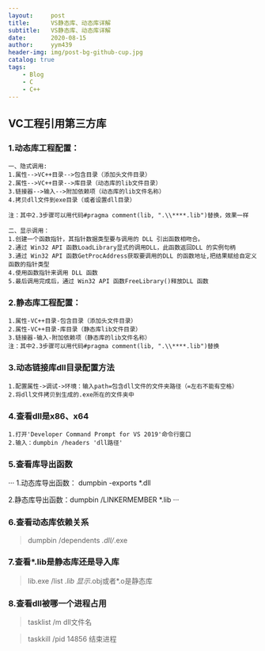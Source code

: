 ```yaml
---
layout:     post
title:      VS静态库、动态库详解
subtitle:   VS静态库、动态库详解
date:       2020-08-15
author:     yym439
header-img: img/post-bg-github-cup.jpg
catalog: true
tags:
    - Blog
    - C
    - C++
---
```


##  VC工程引用第三方库

### 1.动态库工程配置：

```
一、隐式调用: 
1.属性-->VC++目录-->包含目录（添加头文件目录）
2.属性-->VC++目录-->库目录（动态库的lib文件目录）
3.链接器-->输入-->附加依赖项（动态库的lib文件名称）
4.拷贝dll文件到exe目录（或者设置dll目录）

注：其中2.3步骤可以用代码#pragma comment(lib, ".\\****.lib")替换，效果一样

二、显示调用：
1.创建一个函数指针，其指针数据类型要与调用的 DLL 引出函数相吻合。
2.通过 Win32 API 函数LoadLibrary显式的调用DLL，此函数返回DLL 的实例句柄
3.通过 Win32 API 函数GetProcAddress获取要调用的DLL 的函数地址,把结果赋给自定义函数的指针类型
4.使用函数指针来调用 DLL 函数
5.最后调用完成后，通过 Win32 API 函数FreeLibrary()释放DLL 函数

```

### 2.静态库工程配置：

```
1.属性-VC++目录-包含目录（添加头文件目录）
2.属性-VC++目录-库目录（静态库lib文件目录）
3.链接器-输入-附加依赖项（静态库的lib文件名称）
注：其中2.3步骤可以用代码#pragma comment(lib, ".\\****.lib")替换
```

### 3.动态链接库dll目录配置方法

```
1.配置属性->调试->环境：输入path=包含dll文件的文件夹路径（=左右不能有空格）
2.将dll文件拷贝到生成的.exe所在的文件夹中
```

### 4.查看dll是x86、x64

```
1.打开'Developer Command Prompt for VS 2019'命令行窗口
2.输入：dumpbin /headers 'dll路径'
```

### 5.查看库导出函数

···
1.动态库导出函数： dumpbin -exports *.dll

2.静态库导出函数：dumpbin /LINKERMEMBER *.lib
···

### 6.查看动态库依赖关系
> dumpbin /dependents *.dll/*.exe

### 7.查看*.lib是静态库还是导入库
> lib.exe /list *.lib   显示*.obj或者*.o是静态库

### 8.查看dll被哪一个进程占用
> tasklist /m dll文件名 

> taskkill /pid  14856  结束进程